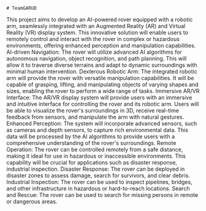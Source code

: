     # TeamGARUD
This project aims to develop an AI-powered rover equipped with a robotic arm, seamlessly integrated with an Augmented Reality (AR) and Virtual Reality (VR) display system.
This innovative solution will enable users to remotely control and interact with the rover in complex or hazardous environments, offering enhanced perception and manipulation capabilities.
AI-driven Navigation: The rover will utilize advanced AI algorithms for autonomous navigation, object recognition, and path planning. This will allow it to traverse diverse terrains and adapt to dynamic surroundings with minimal human intervention.
Dexterous Robotic Arm: The integrated robotic arm will provide the rover with versatile manipulation capabilities. It will be capable of grasping, lifting, and manipulating objects of varying shapes and sizes, enabling the rover to perform a wide range of tasks.
Immersive AR/VR Interface: The AR/VR display system will provide users with an immersive and intuitive interface for controlling the rover and its robotic arm. Users will be able to visualize the rover's surroundings in 3D, receive real-time feedback from sensors, and manipulate the arm with natural gestures.
Enhanced Perception: The system will incorporate advanced sensors, such as cameras and depth sensors, to capture rich environmental data. This data will be processed by the AI algorithms to provide users with a comprehensive understanding of the rover's surroundings.
Remote Operation: The rover can be controlled remotely from a safe distance, making it ideal for use in hazardous or inaccessible environments. This capability will be crucial for applications such as disaster response, industrial inspection.
Disaster Response: The rover can be deployed in disaster zones to assess damage, search for survivors, and clear debris.
Industrial Inspection: The rover can be used to inspect pipelines, bridges, and other infrastructure in hazardous or hard-to-reach locations.
 Search and Rescue: The rover can be used to search for missing persons in remote or dangerous areas.
